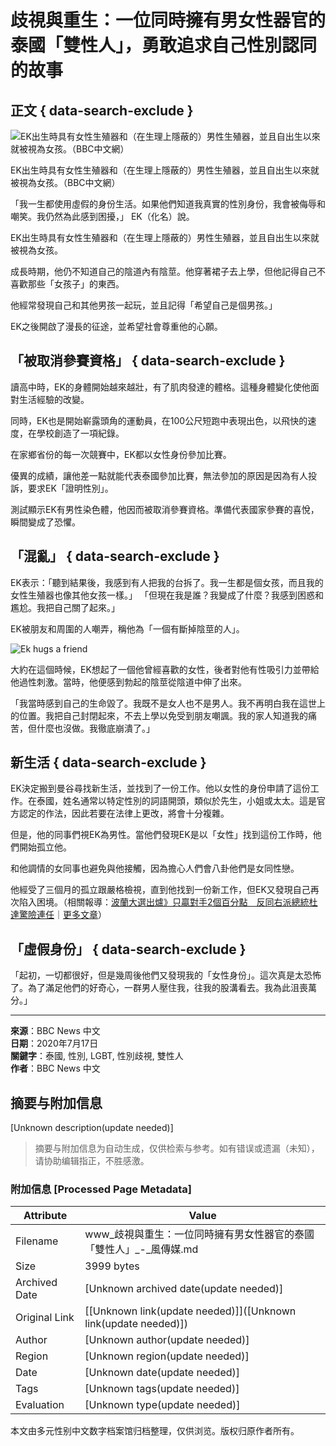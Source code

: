 # 歧視與重生：一位同時擁有男女性器官的泰國「雙性人」，勇敢追求自己性別認同的故事

## 正文 { data-search-exclude }


![EK出生時具有女性生殖器和（在生理上隱蔽的）男性生殖器，並且自出生以來就被視為女孩。（BBC中文網）](https://image.cache.storm.mg/styles/smg-800x533-fp/s3/media/image/2020/07/17/20200717-054013_U1085_M625487_8821.jpg?itok=NWipggcJ)

EK出生時具有女性生殖器和（在生理上隱蔽的）男性生殖器，並且自出生以來就被視為女孩。（BBC中文網）

「我一生都使用虛假的身份生活。如果他們知道我真實的性別身份，我會被侮辱和嘲笑。我仍然為此感到困擾，」 EK（化名）說。

EK出生時具有女性生殖器和（在生理上隱蔽的）男性生殖器，並且自出生以來就被視為女孩。

成長時期，他仍不知道自己的陰道內有陰莖。他穿著裙子去上學，但他記得自己不喜歡那些「女孩子」的東西。

他經常發現自己和其他男孩一起玩，並且記得「希望自己是個男孩。」

EK之後開啟了漫長的征途，並希望社會尊重他的心願。

## 「被取消參賽資格」 { data-search-exclude }

讀高中時，EK的身體開始越來越壯，有了肌肉發達的體格。這種身體變化使他面對生活經驗的改變。

同時，EK也是開始嶄露頭角的運動員，在100公尺短跑中表現出色，以飛快的速度，在學校創造了一項紀錄。

在家鄉省份的每一次競賽中，EK都以女性身份參加比賽。

優異的成績，讓他差一點就能代表泰國參加比賽，無法參加的原因是因為有人投訴，要求EK「證明性別」。

測試顯示EK有男性染色體，他因而被取消參賽資格。準備代表國家參賽的喜悅，瞬間變成了恐懼。

## 「混亂」 { data-search-exclude }

EK表示：「聽到結果後，我感到有人把我的台拆了。我一生都是個女孩，而且我的女性生殖器也像其他女孩一樣。」 「但現在我是誰？我變成了什麼？我感到困惑和尷尬。我把自己關了起來。」

EK被朋友和周圍的人嘲弄，稱他為「一個有斷掉陰莖的人」。

![Ek hugs a friend](https://c.files.bbci.co.uk/1C90/production/_113121370_intersex4.jpg)

大約在這個時候，EK想起了一個他曾經喜歡的女性，後者對他有性吸引力並帶給他過性刺激。當時，他便感到勃起的陰莖從陰道中伸了出來。

「我當時感到自己的生命毀了。我既不是女人也不是男人。我不再明白我在這世上的位置。我把自己封閉起來，不去上學以免受到朋友嘲諷。我的家人知道我的痛苦，但什麼也沒做。我徹底崩潰了。」

## 新生活 { data-search-exclude }

EK決定搬到曼谷尋找新生活，並找到了一份工作。他以女性的身份申請了這份工作。在泰國，姓名通常以特定性別的詞語開頭，類似於先生，小姐或太太。這是官方認定的作法，因此若要在法律上更改，將會十分複雜。

但是，他的同事們視EK為男性。當他們發現EK是以「女性」找到這份工作時，他們開始孤立他。

和他調情的女同事也避免與他接觸，因為擔心人們會八卦他們是女同性戀。

他經受了三個月的孤立跟嚴格檢視，直到他找到一份新工作，但EK又發現自己再次陷入困境。（相關報導：[波蘭大選出爐》只贏對手2個百分點　反同右派總統杜達驚險連任](/article/2848530)｜[更多文章](javascript:void\(0\);)）

## 「虛假身份」 { data-search-exclude }

「起初，一切都很好，但是幾周後他們又發現我的「女性身份」。這次真是太恐怖了。為了滿足他們的好奇心，一群男人壓住我，往我的股溝看去。我為此沮喪萬分。」

---

**來源**：BBC News 中文  
**日期**：2020年7月17日  
**關鍵字**：泰國, 性別, LGBT, 性別歧視, 雙性人  
**作者**：BBC News 中文
<!-- tcd_original_link https://www.storm.mg/article/2861423 -->


## 摘要与附加信息

<!-- tcd_abstract -->
[Unknown description(update needed)]
<!-- tcd_abstract_end -->

> 摘要与附加信息为自动生成，仅供检索与参考。如有错误或遗漏（未知），请协助编辑指正，不胜感激。

### 附加信息 [Processed Page Metadata]

| Attribute       | Value                                  |
|-----------------|----------------------------------------|
| Filename        | www_歧視與重生：一位同時擁有男女性器官的泰國「雙性人」_-_風傳媒.md                             |
| Size            | 3999 bytes                           |
| Archived Date   | [Unknown archived date(update needed)]                             |
| Original Link   | [[Unknown link(update needed)]]([Unknown link(update needed)])                       |
| Author          | [Unknown author(update needed)]                               |
| Region          | [Unknown region(update needed)]                               |
| Date            | [Unknown date(update needed)]                                 |
| Tags            | [Unknown tags(update needed)]                                 |
| Evaluation            | [Unknown type(update needed)]                                 |
<!-- tcd_table_end -->

本文由多元性别中文数字档案馆归档整理，仅供浏览。版权归原作者所有。
